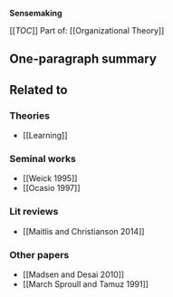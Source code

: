 **Sensemaking**

[[_TOC_]]
Part of: [[Organizational Theory]]

## One-paragraph summary

## Related to

### Theories
* [[Learning]]

### Seminal works
* [[Weick 1995]]
* [[Ocasio 1997]]

### Lit reviews
* [[Maitlis and Christianson 2014]]

### Other papers
* [[Madsen and Desai 2010]]
* [[March Sproull and Tamuz 1991]]